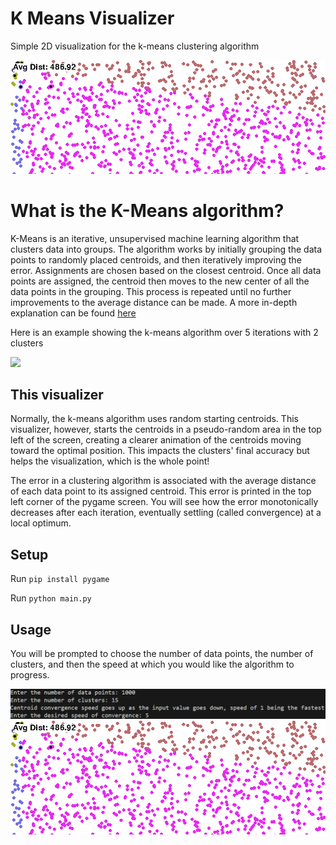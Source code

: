 # K Means Visualizer
Simple 2D visualization for the k-means clustering algorithm

![K-Means Visualizer Gif](https://raw.githubusercontent.com/ChrisBoswell/k-means-visualizer/main/content/k_means_visualizer.gif)

# What is the K-Means algorithm?
K-Means is an iterative, unsupervised machine learning algorithm that clusters data into groups. The algorithm works by initially grouping the data points to randomly placed centroids, and then iteratively improving the error. Assignments are chosen based on the closest centroid. Once all data points are assigned, the centroid then moves to the new center of all the data points in the grouping. This process is repeated until no further improvements to the average distance can be made. A more in-depth explanation can be found [here](https://en.wikipedia.org/wiki/K-means_clustering)


Here is an example showing the k-means algorithm over 5 iterations with 2 clusters

![](https://stanford.edu/~cpiech/cs221/img/kmeansViz.png)


## This visualizer 
Normally, the k-means algorithm uses random starting centroids. This visualizer, however, starts the centroids in a pseudo-random area in the top left of the screen, creating a clearer animation of the centroids moving toward the optimal position. This impacts the clusters' final accuracy but helps the visualization, which is the whole point!

The error in a clustering algorithm is associated with the average distance of each data point to its assigned centroid. This error is printed in the top left corner of the pygame screen. You will see how the error monotonically decreases after each iteration, eventually settling (called convergence) at a local optimum. 

## Setup

Run `pip install pygame`

Run `python main.py`

## Usage

You will be prompted to choose the number of data points, the number of clusters, and then the speed at which you would like the algorithm to progress. 

![](https://raw.githubusercontent.com/ChrisBoswell/k-means-visualizer/main/content/k_means_visual_inputs.png)
![K-Means Visualizer Gif](https://raw.githubusercontent.com/ChrisBoswell/k-means-visualizer/main/content/k_means_visualizer.gif)
